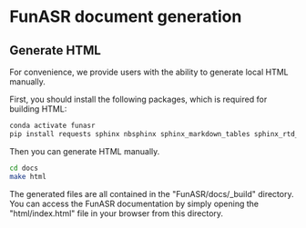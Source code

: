 # FunASR document generation

## Generate HTML
For convenience, we provide users with the ability to generate local HTML manually.

First, you should install the following packages, which is required for building HTML:
```sh
conda activate funasr
pip install requests sphinx nbsphinx sphinx_markdown_tables sphinx_rtd_theme recommonmark
```

Then you can generate HTML manually.

```sh
cd docs
make html
```

The generated files are all contained in the "FunASR/docs/_build" directory. You can access the FunASR documentation by simply opening the "html/index.html" file in your browser from this directory.
